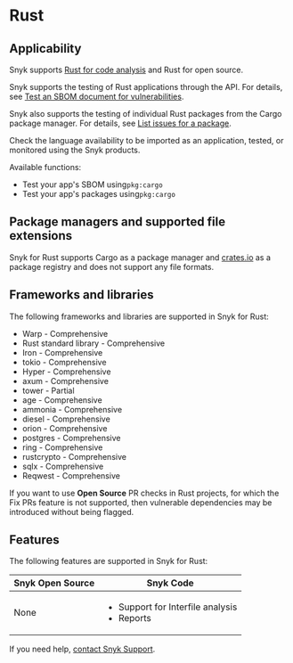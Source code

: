 # Rust

## Applicability

Snyk supports [Rust for code analysis](rust-for-code-analysis.md) and Rust for open source.

Snyk supports the testing of Rust applications through the API. For details, see [Test an SBOM document for vulnerabilities](../../snyk-api/how-to-use-snyk-sbom-and-list-issues-apis/rest-api-endpoint-test-an-sbom-document-for-vulnerabilities.md).

Snyk also supports the testing of individual Rust packages from the Cargo package manager. For details, see [List issues for a package](../../snyk-api/how-to-use-snyk-sbom-and-list-issues-apis/list-issues-for-a-package.md).

Check the language availability to be imported as an application, tested, or monitored using the Snyk products.

Available functions:

* Test your app's SBOM using`pkg:cargo`
* Test your app's packages using`pkg:cargo`

## Package managers and supported file extensions

Snyk for Rust supports Cargo as a package manager and [crates.io](https://crates.io/) as a package registry and does not support any file formats.

## Frameworks and libraries

The following frameworks and libraries are supported in Snyk for Rust:

* Warp - Comprehensive
* Rust standard library - Comprehensive
* Iron - Comprehensive
* tokio - Comprehensive
* Hyper - Comprehensive
* axum - Comprehensive
* tower - Partial
* age - Comprehensive
* ammonia - Comprehensive
* diesel - Comprehensive
* orion - Comprehensive
* postgres - Comprehensive
* ring - Comprehensive
* rustcrypto - Comprehensive
* sqlx - Comprehensive
* Reqwest - Comprehensive

If you want to use **Open Source** PR checks in Rust projects, for which the Fix PRs feature is not supported, then vulnerable dependencies may be introduced without being flagged.

## Features

The following features are supported in Snyk for Rust:

| Snyk Open Source | Snyk Code                                                        |
| ---------------- | ---------------------------------------------------------------- |
| None             | <ul><li>Support for Interfile analysis</li><li>Reports</li></ul> |

If you need help, [contact Snyk Support](https://support.snyk.io).
